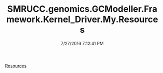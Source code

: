 ﻿---
title: SMRUCC.genomics.GCModeller.Framework.Kernel_Driver.My.Resources
date: 7/27/2016 7:12:41 PM
---

[Resources](T-SMRUCC.genomics.GCModeller.Framework.Kernel_Driver.My.Resources.Resources.html)
